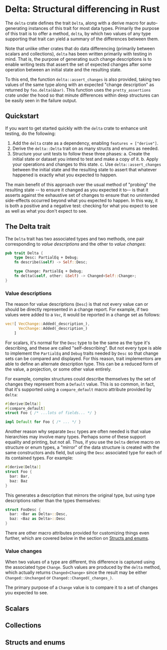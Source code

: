 # Delta: Structural differencing in Rust

The `delta` crate defines the trait `Delta`, along with a derive macro for
auto-generating instances of this trait for most data types. Primarily the
purpose of this trait is to offer a method, `delta`, by which two values of
any type supporting that trait can yield a summary of the differences between
them.

Note that unlike other crates that do data differencing (primarily between
scalars and collections), `delta` has been written primarily with testing in
mind. That is, the purpose of generating such change descriptions is to enable
writing tests that assert the set of expected changes after some operation
between an initial state and the resulting state.

To this end, the function `delta::assert_changes` is also provided, taking two
values of the same type along with an expected "change description" as
returned by `foo.delta(&bar)`. This function uses the `pretty_assertions`
crate under the hood so that minute differences within deep structures can be
easily seen in the failure output.

## Quickstart

If you want to get started quickly with the `delta` crate to enhance unit
testing, do the following:

1. Add the `delta` crate as a dependency, enabling `features = ["derive"]`.
2. Derive the `delta::Delta` trait on as many structs and enums as needed.
3. Structure your unit tests to follow these three phases:
   a. Create the initial state or dataset you intend to test and make a copy
      of it.
   b. Apply your operations and changes to this state.
   c. Use `delta::assert_changes` between the initial state and the resulting
      state to assert that whatever happened is exactly what you expected to
      happen.

The main benefit of this approach over the usual method of "probing" the
resulting state -- to ensure it changed as you expected it to-- is that it
asserts against the exhaustive set of changes to ensure that no unintended
side-effects occurred beyond what you expected to happen. In this way, it is
both a positive and a negative test: checking for what you expect to see as
well as what you don't expect to see.

## The Delta trait

The `Delta` trait has two associated types and two methods, one pair
corresponding to _value descriptions_ and the other to _value changes_:

```rust
pub trait Delta {
    type Desc: PartialEq + Debug;
    fn describe(&self) -> Self::Desc;

    type Change: PartialEq + Debug;
    fn delta(&self, other: &Self) -> Changed<Self::Change>;
}
```

### Value descriptions

The reason for value descriptions (`Desc`) is that not every value can or
should be directly represented in a change report. For example, if two values
were added to a `Vec`, it would be reported in a change set as follows:

```rust
vec![ VecChange::Added(_description_),
      VecChange::Added(_description_)
    ]
```

For scalars, it's normal for the `Desc` type to be the same as the type it's
describing, and these are called "self-describing". But not every type is able
to implement the `PartialEq` and `Debug` traits needed by `Desc` so that
change sets can be compared and displayed. For this reason, trait implementors
are able to define an alternate description type. This can be a reduced form
of the value, a projection, or some other value entirely.

For example, complex structures could describe themselves by the set of
changes they represent from a `Default` value. This is so common, in fact,
that it's supported using a `compare_default` macro attribute provided by
`delta`:

```rust
#[derive(Delta)]
#[compare_default]
struct Foo { /* ...lots of fields... */ }

impl Default for Foo { /* ... */ }
```

Another reason why separate `Desc` types are often needed is that value
hierarchies may involve many types. Perhaps some of these support equality and
printing, but not all. Thus, if you use the `Delta` derive macro on structure
or enum types, a "mirror" of the data structure is created with the same
constructors ands field, but using the `Desc` associated type for each of its
contained types. For example:

```rust
#[derive(Delta)]
struct Foo {
  bar: Bar,
  baz: Baz
}
```

This generates a description that mirrors the original type, but using type
descriptions rather than the types themselves:

```rust
struct FooDesc {
  bar: <Bar as Delta>::Desc,
  baz: <Baz as Delta>::Desc
}
```

There are other macro attributes provided for customizing things even further,
which are covered below in the section on [Structs and
enums](#structs_and_enums).

### Value changes

When two values of a type are different, this difference is captured using the
associated type `Change`. Such values are produced by the `delta` method,
which actually returns `Changed<Change>` since the result may be either
`Changed::Unchanged` or `Changed::Changed(_changes_)`.

The primary purpose of a `Change` value is to compare it to a set of changes
you expected to see.

## Scalars

## Collections

## <a name="structs_and_enums"></a>Structs and enums
